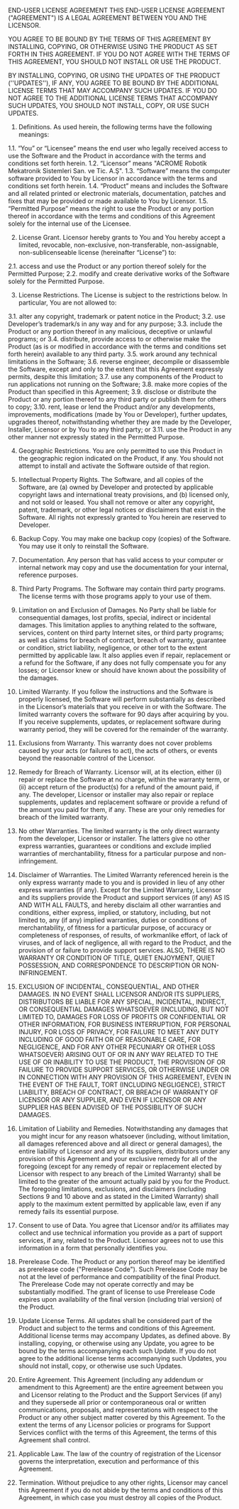 END-USER LICENSE AGREEMENT
THIS END-USER LICENSE AGREEMENT ("AGREEMENT") IS A LEGAL AGREEMENT BETWEEN YOU AND THE LICENSOR.

YOU AGREE TO BE BOUND BY THE TERMS OF THIS AGREEMENT BY INSTALLING, COPYING, OR OTHERWISE USING THE PRODUCT AS SET FORTH IN THIS AGREEMENT. IF YOU DO NOT AGREE WITH THE TERMS OF THIS AGREEMENT, YOU SHOULD NOT INSTALL OR USE THE PRODUCT.

BY INSTALLING, COPYING, OR USING THE UPDATES OF THE PRODUCT (''UPDATES''), IF ANY, YOU AGREE TO BE BOUND BY THE ADDITIONAL LICENSE TERMS THAT MAY ACCOMPANY SUCH UPDATES. IF YOU DO NOT AGREE TO THE ADDITIONAL LICENSE TERMS THAT ACCOMPANY SUCH UPDATES, YOU SHOULD NOT INSTALL, COPY, OR USE SUCH UPDATES.

1. Definitions.
As used herein, the following terms have the following meanings:

1.1. “You” or “Licensee” means the end user who legally received access to use the Software and the Product in accordance with the terms and conditions set forth herein. 1.2. “Licensor” means "ACROME Robotik Mekatronik Sistemleri San. ve Tic. A.Ş". 1.3. “Software” means the computer software provided to You by Licensor in accordance with the terms and conditions set forth herein. 1.4. “Product” means and includes the Software and all related printed or electronic materials, documentation, patches and fixes that may be provided or made available to You by Licensor. 1.5. “Permitted Purpose” means the right to use the Product or any portion thereof in accordance with the terms and conditions of this Agreement solely for the internal use of the Licensee.

2. License Grant.
Licensor hereby grants to You and You hereby accept a limited, revocable, non-exclusive, non-transferable, non-assignable, non-sublicenseable license (hereinafter “License”) to:

2.1. access and use the Product or any portion thereof solely for the Permitted Purpose; 2.2. modify and create derivative works of the Software solely for the Permitted Purpose.

3. License Restrictions.
The License is subject to the restrictions below. In particular, You are not allowed to:

3.1. alter any copyright, trademark or patent notice in the Product; 3.2. use Developer’s trademark/s in any way and for any purpose; 3.3. include the Product or any portion thereof in any malicious, deceptive or unlawful programs; or 3.4. distribute, provide access to or otherwise make the Product (as is or modified in accordance with the terms and conditions set forth herein) available to any third party. 3.5. work around any technical limitations in the Software; 3.6. reverse engineer, decompile or disassemble the Software, except and only to the extent that this Agreement expressly permits, despite this limitation; 3.7. use any components of the Product to run applications not running on the Software; 3.8. make more copies of the Product than specified in this Agreement; 3.9. disclose or distribute the Product or any portion thereof to any third party or publish them for others to copy; 3.10. rent, lease or lend the Product and/or any developments, improvements, modifications (made by You or Developer), further updates, upgrades thereof, notwithstanding whether they are made by the Developer, Installer, Licensor or by You to any third party; or 3.11. use the Product in any other manner not expressly stated in the Permitted Purpose.

4. Geographic Restrictions.
You are only permitted to use this Product in the geographic region indicated on the Product, if any. You should not attempt to install and activate the Software outside of that region.

5. Intellectual Property Rights.
The Software, and all copies of the Software, are (a) owned by Developer and protected by applicable copyright laws and international treaty provisions, and (b) licensed only, and not sold or leased. You shall not remove or alter any copyright, patent, trademark, or other legal notices or disclaimers that exist in the Software. All rights not expressly granted to You herein are reserved to Developer.

6. Backup Copy.
You may make one backup copy (copies) of the Software. You may use it only to reinstall the Software.

7. Documentation.
Any person that has valid access to your computer or internal network may copy and use the documentation for your internal, reference purposes.

8. Third Party Programs.
The Software may contain third party programs. The license terms with those programs apply to your use of them.

9. Limitation on and Exclusion of Damages.
No Party shall be liable for consequential damages, lost profits, special, indirect or incidental damages. This limitation applies to anything related to the software, services, content on third party Internet sites, or third party programs; as well as claims for breach of contract, breach of warranty, guarantee or condition, strict liability, negligence, or other tort to the extent permitted by applicable law. It also applies even if repair, replacement or a refund for the Software, if any does not fully compensate you for any losses; or Licensor knew or should have known about the possibility of the damages.

10. Limited Warranty.
If you follow the instructions and the Software is properly licensed, the Software will perform substantially as described in the Licensor’s materials that you receive in or with the Software. The limited warranty covers the software for 90 days after acquiring by you. If you receive supplements, updates, or replacement software during warranty period, they will be covered for the remainder of the warranty.

11. Exclusions from Warranty.
This warranty does not cover problems caused by your acts (or failures to act), the acts of others, or events beyond the reasonable control of the Licensor.

12. Remedy for Breach of Warranty.
Licensor will, at its election, either (i) repair or replace the Software at no charge, within the warranty term, or (ii) accept return of the product(s) for a refund of the amount paid, if any. The developer, Licensor or installer may also repair or replace supplements, updates and replacement software or provide a refund of the amount you paid for them, if any. These are your only remedies for breach of the limited warranty.

13. No other Warranties.
The limited warranty is the only direct warranty from the developer, Licensor or installer. The latters give no other express warranties, guarantees or conditions and exclude implied warranties of merchantability, fitness for a particular purpose and non-infringement.

14. Disclaimer of Warranties.
The Limited Warranty referenced herein is the only express warranty made to you and is provided in lieu of any other express warranties (if any). Except for the Limited Warranty, Licensor and its suppliers provide the Product and support services (if any) AS IS AND WITH ALL FAULTS, and hereby disclaim all other warranties and conditions, either express, implied, or statutory, including, but not limited to, any (if any) implied warranties, duties or conditions of merchantability, of fitness for a particular purpose, of accuracy or completeness of responses, of results, of workmanlike effort, of lack of viruses, and of lack of negligence, all with regard to the Product, and the provision of or failure to provide support services. ALSO, THERE IS NO WARRANTY OR CONDITION OF TITLE, QUIET ENJOYMENT, QUIET POSSESSION, AND CORRESPONDENCE TO DESCRIPTION OR NON-INFRINGEMENT.

15. EXCLUSION OF INCIDENTAL, CONSEQUENTIAL, AND OTHER DAMAGES.
IN NO EVENT SHALL LICENSOR AND/OR ITS SUPPLIERS, DISTRIBUTORS BE LIABLE FOR ANY SPECIAL, INCIDENTAL, INDIRECT, OR CONSEQUENTIAL DAMAGES WHATSOEVER (INCLUDING, BUT NOT LIMITED TO, DAMAGES FOR LOSS OF PROFITS OR CONFIDENTIAL OR OTHER INFORMATION, FOR BUSINESS INTERRUPTION, FOR PERSONAL INJURY, FOR LOSS OF PRIVACY, FOR FAILURE TO MEET ANY DUTY INCLUDING OF GOOD FAITH OR OF REASONABLE CARE, FOR NEGLIGENCE, AND FOR ANY OTHER PECUNIARY OR OTHER LOSS WHATSOEVER) ARISING OUT OF OR IN ANY WAY RELATED TO THE USE OF OR INABILITY TO USE THE PRODUCT, THE PROVISION OF OR FAILURE TO PROVIDE SUPPORT SERVICES, OR OTHERWISE UNDER OR IN CONNECTION WITH ANY PROVISION OF THIS AGREEMENT, EVEN IN THE EVENT OF THE FAULT, TORT (INCLUDING NEGLIGENCE), STRICT LIABILITY, BREACH OF CONTRACT, OR BREACH OF WARRANTY OF LICENSOR OR ANY SUPPLIER, AND EVEN IF LICENSOR OR ANY SUPPLIER HAS BEEN ADVISED OF THE POSSIBILITY OF SUCH DAMAGES.

16. Limitation of Liability and Remedies.
Notwithstanding any damages that you might incur for any reason whatsoever (including, without limitation, all damages referenced above and all direct or general damages), the entire liability of Licensor and any of its suppliers, distributors under any provision of this Agreement and your exclusive remedy for all of the foregoing (except for any remedy of repair or replacement elected by Licensor with respect to any breach of the Limited Warranty) shall be limited to the greater of the amount actually paid by you for the Product. The foregoing limitations, exclusions, and disclaimers (including Sections 9 and 10 above and as stated in the Limited Warranty) shall apply to the maximum extent permitted by applicable law, even if any remedy fails its essential purpose.

17. Consent to use of Data.
You agree that Licensor and/or its affiliates may collect and use technical information you provide as a part of support services, if any, related to the Product. Licensor agrees not to use this information in a form that personally identifies you.

18. Prerelease Code.
The Product or any portion thereof may be identified as prerelease code ("Prerelease Code"). Such Prerelease Code may be not at the level of performance and compatibility of the final Product. The Prerelease Code may not operate correctly and may be substantially modified. The grant of license to use Prerelease Code expires upon availability of the final version (including trial version) of the Product.

19. Update License Terms.
All updates shall be considered part of the Product and subject to the terms and conditions of this Agreement. Additional license terms may accompany Updates, as defined above. By installing, copying, or otherwise using any Update, you agree to be bound by the terms accompanying each such Update. If you do not agree to the additional license terms accompanying such Updates, you should not install, copy, or otherwise use such Updates.

20. Entire Agreement.
This Agreement (including any addendum or amendment to this Agreement) are the entire agreement between you and Licensor relating to the Product and the Support Services (if any) and they supersede all prior or contemporaneous oral or written communications, proposals, and representations with respect to the Product or any other subject matter covered by this Agreement. To the extent the terms of any Licensor policies or programs for Support Services conflict with the terms of this Agreement, the terms of this Agreement shall control.

21. Applicable Law.
The law of the country of registration of the Licensor governs the interpretation, execution and performance of this Agreement.

22. Termination.
Without prejudice to any other rights, Licensor may cancel this Agreement if you do not abide by the terms and conditions of this Agreement, in which case you must destroy all copies of the Product.
